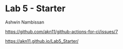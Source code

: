 # Lab 5 - Starter
Ashwin Nambissan

https://github.com/akn11/github-actions-for-ci/issues/7

https://akn11.github.io/Lab5_Starter/
